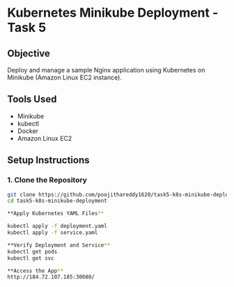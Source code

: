 # Kubernetes Minikube Deployment - Task 5

## Objective
Deploy and manage a sample Nginx application using Kubernetes on Minikube (Amazon Linux EC2 instance).

## Tools Used
- Minikube
- kubectl
- Docker
- Amazon Linux EC2

## Setup Instructions

### 1. Clone the Repository
```bash
git clone https://github.com/poojithareddy1620/task5-k8s-minikube-deployment.git
cd task5-k8s-minikube-deployment

**Apply Kubernetes YAML Files**

kubectl apply -f deployment.yaml
kubectl apply -f service.yaml

**Verify Deployment and Service**
kubectl get pods
kubectl get svc

**Access the App**
http://184.72.107.185:30080/
